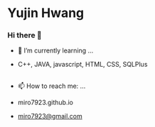 # Yujin Hwang
### Hi there 👋

<!--
**miro7923/miro7923** is a ✨ _special_ ✨ repository because its `README.md` (this file) appears on your GitHub profile.

Here are some ideas to get you started:

- 🔭 I’m currently working on ...
- 👯 I’m looking to collaborate on ...
- 🤔 I’m looking for help with ...
- 💬 Ask me about ...
- 😄 Pronouns: ...
- ⚡ Fun fact: ...
-->

- 🌱 I’m currently learning ...
-   C++, JAVA, javascript, HTML, CSS, SQLPlus<br><br>

- 📫 How to reach me: ...
-   miro7923.github.io<br>
-   miro7923@gmail.com
